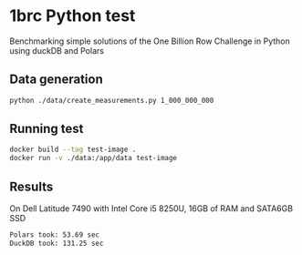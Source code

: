 # 1brc Python test

Benchmarking simple solutions of the One Billion Row Challenge in Python using duckDB and Polars

## Data generation
```bash
python ./data/create_measurements.py 1_000_000_000
```

## Running test
```bash
docker build --tag test-image .
docker run -v ./data:/app/data test-image
```

## Results
On Dell Latitude 7490 with Intel Core i5 8250U, 16GB of RAM and SATA6GB SSD
```bash
Polars took: 53.69 sec
DuckDB took: 131.25 sec
```
